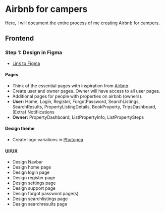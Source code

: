 # Airbnb for campers
Here, I will document the entire process of me creating Airbnb for campers.

## Frontend
### Step 1: Design in Figma
- [Link to Figma](https://www.figma.com/design/qVHicDrQJj22ktJG8Av48w/Airbnb-for-camper?node-id=2-71&p=f&t=AJjb20UqEfiH6Hvo-0)


#### Pages
- Think of the essential pages with inspiration from [Airbnb](https://airbnb.com) 
- Create user and owner pages. Owner will have access to all user pages. 
- Additional pages for people with properties on airbnb (owners).
- **User:** Home, Login, Register, ForgotPassword, SearchListings, SearchResults, PropertyListingDetails, BookProperty, TripsDashboard, (Extra) Notifiications
- **Owner:** PropertyDashboard, ListPropertyInfo, ListPropertySteps

#### Design theme

- Create logo variations in [Photopea](https://www.photopea.com/)


#### UI/UX
- Design Navbar
- Design home page
- Design login page
- Design register page
- Design settings page
- Design support page
- Design forgot password page(s)
- Design searchlistings page
- Design searchresults page